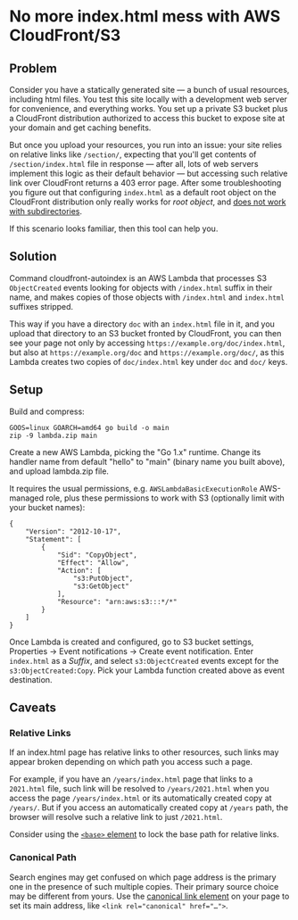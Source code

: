 # No more index.html mess with AWS CloudFront/S3

## Problem

Consider you have a statically generated site — a bunch of usual resources, including html files.
You test this site locally with a development web server for convenience, and everything works.
You set up a private S3 bucket plus a CloudFront distribution authorized to access this bucket to expose site at your domain and get caching benefits.

But once you upload your resources, you run into an issue: your site relies on relative links like `/section/`, expecting that you'll get contents of `/section/index.html` file in response — after all, lots of web servers implement this logic as their default behavior — but accessing such relative link over CloudFront returns a 403 error page.
After some troubleshooting you figure out that configuring `index.html` as a default root object on the CloudFront distribution only really works for *root object*, and [does not work with subdirectories](https://docs.aws.amazon.com/AmazonCloudFront/latest/DeveloperGuide/DefaultRootObject.html#DefaultRootObjectHow).

If this scenario looks familiar, then this tool can help you.

## Solution

Command cloudfront-autoindex is an AWS Lambda that processes S3 `ObjectCreated` events looking for objects with `/index.html` suffix in their name, and makes copies of those objects with `/index.html` and `index.html` suffixes stripped.

This way if you have a directory `doc` with an `index.html` file in it, and you upload that directory to an S3 bucket fronted by CloudFront, you can then see your page not only by accessing `https://example.org/doc/index.html`, but also at `https://example.org/doc` and `https://example.org/doc/`, as this Lambda creates two copies of `doc/index.html` key under `doc` and `doc/` keys.

## Setup

Build and compress:

    GOOS=linux GOARCH=amd64 go build -o main
    zip -9 lambda.zip main

Create a new AWS Lambda, picking the "Go 1.x" runtime. Change its handler name from default "hello" to "main" (binary name you built above), and upload lambda.zip file.

It requires the usual permissions, e.g. `AWSLambdaBasicExecutionRole` AWS-managed role, plus these permissions to work with S3 (optionally limit with your bucket names):

    {
        "Version": "2012-10-17",
        "Statement": [
            {
                "Sid": "CopyObject",
                "Effect": "Allow",
                "Action": [
                    "s3:PutObject",
                    "s3:GetObject"
                ],
                "Resource": "arn:aws:s3:::*/*"
            }
        ]
    }

Once Lambda is created and configured, go to S3 bucket settings, Properties → Event notifications → Create event notification. Enter `index.html` as a *Suffix*, and select `s3:ObjectCreated` events except for the `s3:ObjectCreated:Copy`. Pick your Lambda function created above as event destination.

## Caveats

### Relative Links

If an index.html page has relative links to other resources, such links may appear broken depending on which path you access such a page.

For example, if you have an `/years/index.html` page that links to a `2021.html` file, such link will be resolved to `/years/2021.html` when you access the page `/years/index.html` or its automatically created copy at `/years/`. But if you access an automatically created copy at `/years` path, the browser will resolve such a relative link to just `/2021.html`.

Consider using the [`<base>` element](https://developer.mozilla.org/en-US/docs/Web/HTML/Element/base) to lock the base path for relative links.

### Canonical Path

Search engines may get confused on which page address is the primary one in the presence of such multiple copies. Their primary source choice may be different from yours.
Use the [canonical link element](https://en.wikipedia.org/wiki/Canonical_link_element) on your page to set its main address, like `<link rel="canonical" href="…">`.
